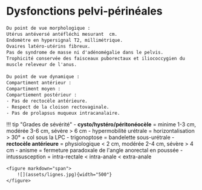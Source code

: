 # Dysfonctions pelvi-périnéales

```
Du point de vue morphologique : 
Utérus antéversé antéfléchi mesurant  cm.
Endomètre en hypersignal T2, millimétrique.
Ovaires latéro-utérins fibreux.
Pas de syndrome de masse ni d'adénomégalie dans le pelvis.
Trophicité conservée des faisceaux puborectaux et iliococcygien du muscle releveur de l'anus.

Du point de vue dynamique :
Compartiment antérieur :
Compartiment moyen :
Compartiement postérieur :
- Pas de rectocèle antérieure.
- Respect de la cloison rectovaginale.
- Pas de prolapsus muqueux intracanalaire.
```

!!! tip "Grades de sévérité"
    -  **cysto/hystéro/péritonéocèle** = minime 1-3 cm, modérée 3-6 cm, sévère > 6 cm
        - hypermobilité urétrale = horizontalisation > 30° + col sous la LPC
        - trigonoptose = bandelette sous-urétrale
    - **rectocèle antérieure** = physiologique < 2 cm, modérée 2-4 cm, sévère > 4 cm
        - anisme = fermeture paradoxale de l'angle anorectal en poussée
        - intussusception = intra-rectale < intra-anale < extra-anale

    <figure markdown="span">
        ![](assets/lignes.jpg){width="500"}
    </figure>

